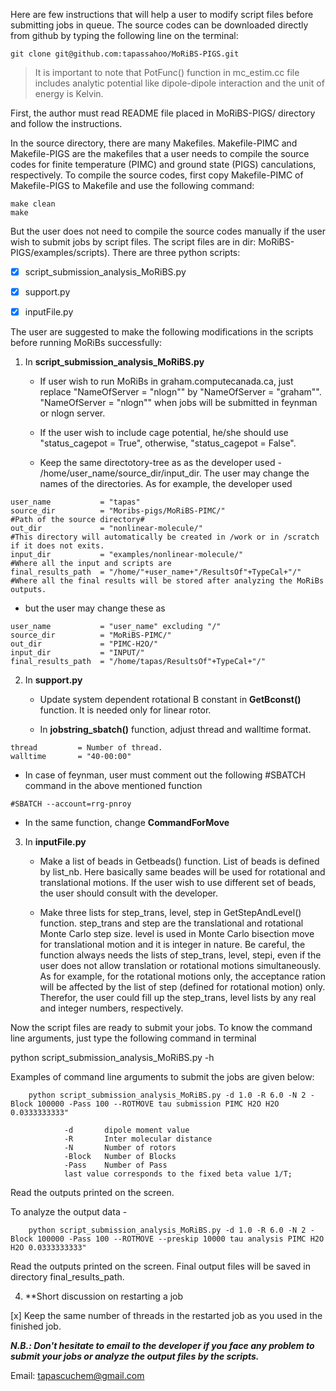 Here are few instructions that will help a user to modify script files before submitting jobs in queue. The source codes can be downloaded directly from github by typing the following line on the terminal:

```git clone git@github.com:tapassahoo/MoRiBS-PIGS.git```

> It is important to note that PotFunc() function in mc_estim.cc file includes analytic potential like dipole-dipole interaction and the unit of energy is Kelvin.

First, the author must read README file placed in MoRiBS-PIGS/ directory and follow the instructions.

In the source directory, there are many Makefiles. Makefile-PIMC and Makefile-PIGS are the makefiles that a user needs to compile the source codes for finite temperature (PIMC) and ground state (PIGS) canculations, respectively. To compile the source codes, first copy Makefile-PIMC of Makefile-PIGS to Makefile and use the following command:

```
make clean
make
```

But the user does not need to compile the source codes manually if the user wish to submit jobs by script files. The script files are in dir: MoRiBS-PIGS/examples/scripts). There are three python scripts:

- [x] script_submission_analysis_MoRiBS.py

- [x] support.py

- [x] inputFile.py

The user are suggested to make the following modifications in the scripts before running MoRiBs successfully:

1. In **script_submission_analysis_MoRiBS.py**

   - If user wish to run MoRiBs in graham.computecanada.ca, just replace "NameOfServer = "nlogn"" by "NameOfServer = "graham"". "NameOfServer = "nlogn"" when jobs will be submitted in feynman or nlogn server.

   - If the user wish to include cage potential, he/she should use "status_cagepot = True", otherwise, "status_cagepot = False".

   - Keep the same directotory-tree as as the developer used - /home/user_name/source_dir/input_dir. The user may change the names of the directories. As for example, the developer used

```
user_name           = "tapas"
source_dir          = "Moribs-pigs/MoRiBS-PIMC/"                    #Path of the source directory#
out_dir             = "nonlinear-molecule/"                         #This directory will automatically be created in /work or in /scratch if it does not exits.      
input_dir           = "examples/nonlinear-molecule/"                #Where all the input and scripts are
final_results_path  = "/home/"+user_name+"/ResultsOf"+TypeCal+"/"   #Where all the final results will be stored after analyzing the MoRiBs outputs.
```

   - but the user may change these as

```
user_name           = "user_name" excluding "/"
source_dir          = "MoRiBS-PIMC/"
out_dir             = "PIMC-H2O/"
input_dir           = "INPUT/"
final_results_path  = "/home/tapas/ResultsOf"+TypeCal+"/"
```

2. In **support.py**

   - Update system dependent rotational B constant in **GetBconst()** function. It is needed only for linear rotor.

   - In **jobstring_sbatch()** function, adjust thread and walltime format.
   
```
thread         = Number of thread. 
walltime       = "40-00:00" 
```

   - In case of feynman, user must comment out the following #SBATCH command in the above mentioned function
   
```   
#SBATCH --account=rrg-pnroy
```

   - In the same function, change **CommandForMove**

3. In **inputFile.py**

   - Make a list of beads in Getbeads() function. List of beads is defined by list_nb. Here basically same beades will be used for rotational and translational motions. If the user wish to use different set of beads, the user should consult with the developer.

   - Make three lists for step_trans, level, step in GetStepAndLevel() function. step_trans and step are the translational and rotational Monte Carlo step size. level is used in Monte Carlo bisection move for translational motion and it is integer in nature. Be careful, the function always needs the lists of step_trans, level, stepi, even if the user does not allow translation or rotational motions simultaneously. As for example, for the rotational motions only, the acceptance ration will be affected by the list of step (defined for rotational motion) only. Therefor, the user could fill up the step_trans, level lists by any real and integer numbers, respectively.



Now the script files are ready to submit your jobs. To know the command line arguments, just type the following command in terminal

python script_submission_analysis_MoRiBS.py -h

Examples of command line arguments to submit the jobs are given below:

        python script_submission_analysis_MoRiBS.py -d 1.0 -R 6.0 -N 2 -Block 100000 -Pass 100 --ROTMOVE tau submission PIMC H2O H2O 0.0333333333"

                -d       dipole moment value
                -R       Inter molecular distance
                -N       Number of rotors
                -Block   Number of Blocks
                -Pass    Number of Pass
                last value corresponds to the fixed beta value 1/T;

Read the outputs printed on the screen.

To analyze the output data -

        python script_submission_analysis_MoRiBS.py -d 1.0 -R 6.0 -N 2 -Block 100000 -Pass 100 --ROTMOVE --preskip 10000 tau analysis PIMC H2O H2O 0.0333333333"

Read the outputs printed on the screen. Final output files will be saved in directory final_results_path.

4. **Short discussion on restarting a job

  [x] Keep the same number of threads in the restarted job as you used in the finished job. 


***N.B.: Don't hesitate to email to the developer if you face any problem to submit your jobs or analyze the output files by the scripts.***

Email: tapascuchem@gmail.com

